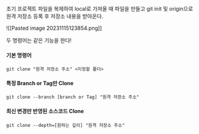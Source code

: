 초기 프로젝트 파일을 복제하여 local로 가져올 때 파일을 만들고 git init 및 origin으로 원격 저장소 등록 후 저장소 내용을 받아온다.

![[Pasted image 20231115123854.png]]

두 명령어는 같은 기능을 한다!

#### 기본 명령어
`git clone "원격 저장소 주소" <지정할 폴더>`
#### 특정 Branch or Tag만 Clone
`git clone --branch [branch or Tag] "원격 저장소 주소"`
#### 최신 변경만 반영된 소스코드 Clone
`git clone --depth=[원하는 깊이] "원격 저장소 주소"`
